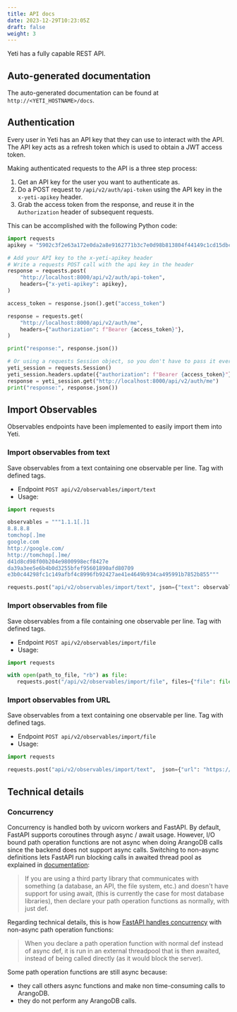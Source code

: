 ```yaml
---
title: API docs
date: 2023-12-29T10:23:05Z
draft: false
weight: 3
---
```


Yeti has a fully capable REST API.

## Auto-generated documentation

The auto-generated documentation can be found at `http://<YETI_HOSTNAME>/docs`.

## Authentication

Every user in Yeti has an API key that they can use to interact with the API.
The API key acts as a refresh token which is used to obtain a JWT access token.

Making authenticated requests to the API is a three step process:

1. Get an API key for the user you want to authenticate as.
2. Do a POST request to `/api/v2/auth/api-token` using the API key in the
   `x-yeti-apikey` header.
3. Grab the access token from the response, and reuse it in the `Authorization`
   header of subsequent requests.

This can be accomplished with the following Python code:

```python
import requests
apikey = "5902c3f2e63a172e0da2a8e9162771b3c7e0d98b813804f44149c1cd15dbcc6e"

# Add your API key to the x-yeti-apikey header
# Write a requests POST call with the api key in the header
response = requests.post(
    "http://localhost:8000/api/v2/auth/api-token",
    headers={"x-yeti-apikey": apikey},
)

access_token = response.json().get("access_token")

response = requests.get(
    "http://localhost:8000/api/v2/auth/me",
    headers={"authorization": f"Bearer {access_token}"},
)

print("response:", response.json())

# Or using a requests Session object, so you don't have to pass it every time
yeti_session = requests.Session()
yeti_session.headers.update({"authorization": f"Bearer {access_token}"})
response = yeti_session.get("http://localhost:8000/api/v2/auth/me")
print("response:", response.json())
```

## Import Observables

Observables endpoints have been implemented to easily import them into Yeti.

### Import observables from text

Save observables from a text containing one observable per line. Tag with defined tags.

* Endpoint `POST api/v2/observables/import/text`
* Usage:
```python
import requests

observables = """1.1.1[.]1
8.8.8.8
tomchop[.]me
google.com
http://google.com/
http://tomchop[.]me/
d41d8cd98f00b204e9800998ecf8427e
da39a3ee5e6b4b0d3255bfef95601890afd80709
e3b0c44298fc1c149afbf4c8996fb92427ae41e4649b934ca495991b7852b855"""

requests.post("api/v2/observables/import/text", json={"text": observables, "tags": ["tag1", "tag2"]})
```

### Import observables from file

Save observables from a file containing one observable per line. Tag with defined tags.

* Endpoint `POST api/v2/observables/import/file`
* Usage:
```python
import requests

with open(path_to_file, "rb") as file:
   requests.post("/api/v2/observables/import/file", files={"file": file}, data={"tags": ["tag1", "tag2"]})
```

### Import observables from URL

Save observables from a text containing one observable per line. Tag with defined tags.

* Endpoint `POST api/v2/observables/import/file`
* Usage:
```python
import requests

requests.post("api/v2/observables/import/text",  json={"url": "https://example.com", "tags": ["tag1", "tag2"]})
```

## Technical details

### Concurrency

Concurrency is handled both by uvicorn workers and FastAPI. By default, FastAPI supports coroutines through async / await usage. However, I/O bound path operation functions are not async when doing ArangoDB calls since the backend does not support async calls. Switching to non-async definitions lets FastAPI run blocking calls in awaited thread pool as explained in [documentation](https://fastapi.tiangolo.com/async/#in-a-hurry):

> If you are using a third party library that communicates with something (a database, an API, the file system, etc.) and doesn't have support for using await, (this is currently the case for most database libraries), then declare your path operation functions as normally, with just def.

Regarding technical details, this is how [FastAPI handles concurrency](https://fastapi.tiangolo.com/async/#path-operation-functions) with non-async path operation functions:

> When you declare a path operation function with normal def instead of async def, it is run in an external threadpool that is then awaited, instead of being called directly (as it would block the server).

Some path operation functions are still async because:
* they call others async functions and make non time-consuming calls to ArangoDB.
* they do not perform any ArangoDB calls.
